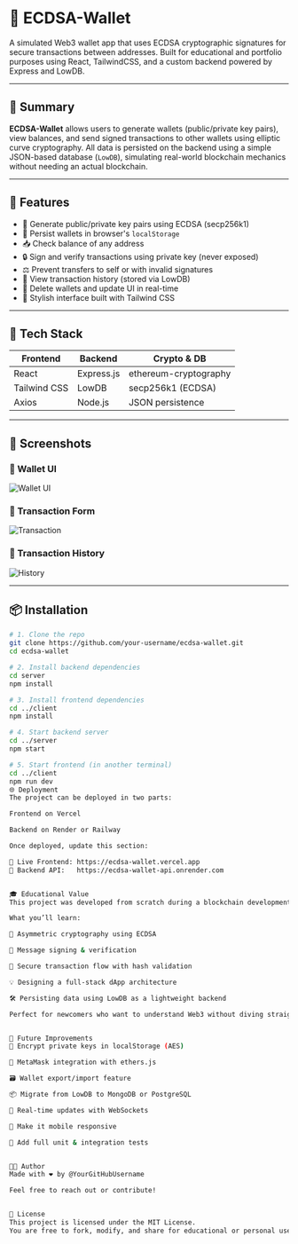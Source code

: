 # 🔐 ECDSA-Wallet

A simulated Web3 wallet app that uses ECDSA cryptographic signatures for secure transactions between addresses. Built for educational and portfolio purposes using React, TailwindCSS, and a custom backend powered by Express and LowDB.

---

## 🧠 Summary

**ECDSA-Wallet** allows users to generate wallets (public/private key pairs), view balances, and send signed transactions to other wallets using elliptic curve cryptography. All data is persisted on the backend using a simple JSON-based database (`LowDB`), simulating real-world blockchain mechanics without needing an actual blockchain.

---

## 🔐 Features

- 🔑 Generate public/private key pairs using ECDSA (secp256k1)
- 💾 Persist wallets in browser's `localStorage`
- 📥 Check balance of any address
- 🔒 Sign and verify transactions using private key (never exposed)
- ⚖️ Prevent transfers to self or with invalid signatures
- 📜 View transaction history (stored via LowDB)
- 🧹 Delete wallets and update UI in real-time
- 🎨 Stylish interface built with Tailwind CSS

---

## 🚀 Tech Stack

| Frontend      | Backend      | Crypto & DB        |
|---------------|--------------|--------------------|
| React         | Express.js   | ethereum-cryptography |
| Tailwind CSS  | LowDB        | secp256k1 (ECDSA)  |
| Axios         | Node.js      | JSON persistence   |

---

## 📸 Screenshots

### 💼 Wallet UI
![Wallet UI](./client/Screenshots/WalletUI.png)

### 💸 Transaction Form
![Transaction](./client/Screenshots/Transfer.png)

### 📜 Transaction History
![History](./client/Screenshots/History.png)

---

## 📦 Installation

```bash
# 1. Clone the repo
git clone https://github.com/your-username/ecdsa-wallet.git
cd ecdsa-wallet

# 2. Install backend dependencies
cd server
npm install

# 3. Install frontend dependencies
cd ../client
npm install

# 4. Start backend server
cd ../server
npm start

# 5. Start frontend (in another terminal)
cd ../client
npm run dev
🌐 Deployment
The project can be deployed in two parts:

Frontend on Vercel

Backend on Render or Railway

Once deployed, update this section:

🔗 Live Frontend: https://ecdsa-wallet.vercel.app  
🔗 Backend API:   https://ecdsa-wallet-api.onrender.com


🎓 Educational Value
This project was developed from scratch during a blockchain development bootcamp and then significantly enhanced. It simulates real-world Web3 behavior without requiring an actual blockchain.

What you’ll learn:

🔐 Asymmetric cryptography using ECDSA

📩 Message signing & verification

🧭 Secure transaction flow with hash validation

💡 Designing a full-stack dApp architecture

🛠 Persisting data using LowDB as a lightweight backend

Perfect for newcomers who want to understand Web3 without diving straight into Solidity or deploying smart contracts.


🔮 Future Improvements
🔐 Encrypt private keys in localStorage (AES)

🦊 MetaMask integration with ethers.js

🗃 Wallet export/import feature

📦 Migrate from LowDB to MongoDB or PostgreSQL

📡 Real-time updates with WebSockets

📱 Make it mobile responsive

🧪 Add full unit & integration tests


🧑‍💻 Author
Made with ❤️ by @YourGitHubUsername

Feel free to reach out or contribute!


📄 License
This project is licensed under the MIT License.
You are free to fork, modify, and share for educational or personal use.







